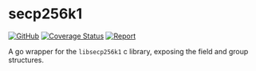 # secp256k1

[![GitHub](https://github.com/renproject/secp256k1/workflows/test/badge.svg)](https://github.com/renproject/secp256k1/workflows/test/badge.svg)
[![Coverage Status](https://coveralls.io/repos/github/renproject/secp256k1/badge.svg?branch=master)](https://coveralls.io/github/renproject/secp256k1?branch=master)
[![Report](https://goreportcard.com/badge/github.com/renproject/secp256k1)](https://goreportcard.com/badge/github.com/renproject/secp256k1)

A go wrapper for the `libsecp256k1` c library, exposing the field and group structures.
